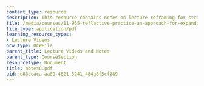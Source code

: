 ```yaml
---
content_type: resource
description: This resource contains notes on lecture reframing for strategic creativity.
file: /media/courses/11-965-reflective-practice-an-approach-for-expanding-your-learning-frontiers-january-iap-2007/e83ecacaaa8948215241484a8f5cf889_notes8.pdf
file_type: application/pdf
learning_resource_types:
- Lecture Videos
ocw_type: OCWFile
parent_title: Lecture Videos and Notes
parent_type: CourseSection
resourcetype: Document
title: notes8.pdf
uid: e83ecaca-aa89-4821-5241-484a8f5cf889
---
```

